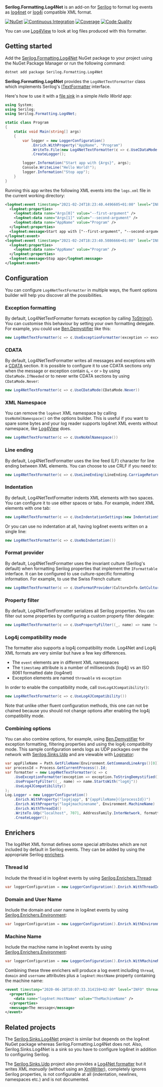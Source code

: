 **Serilog.Formatting.Log4Net** is an add-on for [Serilog](https://serilog.net/) to format log events as [log4net](https://logging.apache.org/log4net/) or [log4j](https://logging.apache.org/log4j/) compatible XML format.

[![NuGet](https://img.shields.io/nuget/v/Serilog.Formatting.Log4Net.svg?label=NuGet&logo=NuGet)](https://www.nuget.org/packages/Serilog.Formatting.Log4Net/) [![Continuous Integration](https://img.shields.io/github/actions/workflow/status/serilog-contrib/serilog-formatting-log4net/continuous-integration.yml?branch=main&label=Continuous%20Integration&logo=GitHub)](https://github.com/serilog-contrib/serilog-formatting-log4net/actions/workflows/continuous-integration.yml) [![Coverage](https://img.shields.io/codecov/c/github/serilog-contrib/serilog-formatting-log4net?label=Coverage&logo=Codecov&logoColor=f5f5f5)](https://codecov.io/gh/serilog-contrib/serilog-formatting-log4net) [![Code Quality](https://img.shields.io/codacy/grade/d53b6a7664504544bc6638da641bf979?label=Code%20Quality&logo=Codacy)](https://app.codacy.com/gh/serilog-contrib/serilog-formatting-log4net)

You can use [Log4View](https://www.log4view.com) to look at log files produced with this formatter.

## Getting started

Add the [Serilog.Formatting.Log4Net](https://www.nuget.org/packages/Serilog.Formatting.Log4Net/) NuGet package to your project using the NuGet Package Manager or run the following command:

```sh
dotnet add package Serilog.Formatting.Log4Net
```

**Serilog.Formatting.Log4Net** provides the `Log4NetTextFormatter` class which implements Serilog's [ITextFormatter](https://github.com/serilog/serilog/blob/v2.0.0/src/Serilog/Formatting/ITextFormatter.cs#L20-L31) interface.

Here's how to use it with a [file sink](https://www.nuget.org/packages/Serilog.Sinks.File/) in a simple *Hello World* app:

```c#
using System;
using Serilog;
using Serilog.Formatting.Log4Net;

static class Program
{
    static void Main(string[] args)
    {
        var logger = new LoggerConfiguration()
            .Enrich.WithProperty("AppName", "Program")
            .WriteTo.File(new Log4NetTextFormatter(c => c.UseCDataMode(CDataMode.Never)), "logs.xml")
            .CreateLogger();

        logger.Information("Start app with {Args}", args);
        Console.WriteLine("Hello World!");
        logger.Information("Stop app");
    }
}
```

Running this app writes the following XML events into the `logs.xml` file in the current working directory:

```xml
<log4net:event timestamp="2021-02-24T18:23:40.4496605+01:00" level="INFO" xmlns:log4net="http://logging.apache.org/log4net/schemas/log4net-events-1.2/">
  <log4net:properties>
    <log4net:data name="Args[0]" value="--first-argument" />
    <log4net:data name="Args[1]" value="--second-argument" />
    <log4net:data name="AppName" value="Program" />
  </log4net:properties>
  <log4net:message>Start app with ["--first-argument", "--second-argument"]</log4net:message>
</log4net:event>
<log4net:event timestamp="2021-02-24T18:23:40.5086666+01:00" level="INFO" xmlns:log4net="http://logging.apache.org/log4net/schemas/log4net-events-1.2/">
  <log4net:properties>
    <log4net:data name="AppName" value="Program" />
  </log4net:properties>
  <log4net:message>Stop app</log4net:message>
</log4net:event>
```

## Configuration

You can configure `Log4NetTextFormatter` in multiple ways, the fluent options builder will help you discover all the possibilities.

### Exception formatting

By default, Log4NetTextFormatter formats exception by calling [ToString()](https://docs.microsoft.com/en-us/dotnet/api/system.exception.tostring). You can customise this behaviour by setting your own formatting delegate. For example, you could use [Ben.Demystifier](https://github.com/benaadams/Ben.Demystifier/) like this:

```c#
new Log4NetTextFormatter(c => c.UseExceptionFormatter(exception => exception.ToStringDemystified()))
```

### CDATA

By default, Log4NetTextFormatter writes all messages and exceptions with a [CDATA](https://en.wikipedia.org/wiki/CDATA) section. It is possible to configure it to use CDATA sections only when the message or exception contain `&`, `<` or `>` by using `CDataMode.IfNeeded` or to never write CDATA sections by using `CDataMode.Never`:

```c#
new Log4NetTextFormatter(c => c.UseCDataMode(CDataMode.Never))
```

### XML Namespace

You can remove the `log4net` XML namespace by calling `UseNoXmlNamespace()` on the options builder. This is useful if you want to spare some bytes and your log reader supports log4net XML events without namespace, like [Log4View](https://www.log4view.com) does.

```c#
new Log4NetTextFormatter(c => c.UseNoXmlNamespace())
```

### Line ending

By default, Log4NetTextFormatter uses the line feed (LF) character for line ending between XML elements. You can choose to use CRLF if you need to:

```c#
new Log4NetTextFormatter(c => c.UseLineEnding(LineEnding.CarriageReturn | LineEnding.LineFeed))
```

### Indentation

By default, Log4NetTextFormatter indents XML elements with two spaces. You can configure it to use either spaces or tabs. For example, indent XML elements with one tab:

```c#
new Log4NetTextFormatter(c => c.UseIndentationSettings(new IndentationSettings(Indentation.Tab, 1)))
```

Or you can use no indentation at all, having log4net events written on a single line:

```c#
new Log4NetTextFormatter(c => c.UseNoIndentation())
```

### Format provider

By default, Log4NetTextFormatter uses the invariant culture (Serilog's default) when formatting Serilog properties that implement the `IFormattable` interface. It can be configured to use culture-specific formatting information. For example, to use the Swiss French culture:

```c#
new Log4NetTextFormatter(c => c.UseFormatProvider(CultureInfo.GetCultureInfo("fr-CH")))
```

### Property filter

By default, Log4NetTextFormatter serializes all Serilog properties. You can filter out some properties by configuring a custom property filter delegate:

```c#
new Log4NetTextFormatter(c => c.UsePropertyFilter((_, name) => name != "MySecretProperty"))
```

### Log4j compatibility mode

The formatter also supports a log4j compatibility mode. Log4Net and Log4j XML formats are very similar but have a few key differences.

*   The `event` elements are in different XML namespaces
*   The `timestamp` attribute is a number of milliseconds (log4j) vs an ISO 8061 formatted date (log4net)
*   Exception elements are named `throwable` vs `exception`

In order to enable the compatibility mode, call `UseLog4JCompatibility()`:

```c#
new Log4NetTextFormatter(c => c.UseLog4JCompatibility())
```

Note that unlike other fluent configuration methods, this one can not be chained because you should not change options after enabling the log4j compatibility mode.

### Combining options

You can also combine options, for example, using [Ben.Demystifier](https://www.nuget.org/packages/Ben.Demystifier/) for exception formatting, filtering properties and using the log4j compatibility mode. This sample configuration sends logs as UDP packages over the network with [Serilog.Sinks.Udp](https://www.nuget.org/packages/Serilog.Sinks.Udp/) and are viewable with [Loginator](https://github.com/dabeku/Loginator):

```c#
var appFileName = Path.GetFileName(Environment.GetCommandLineArgs()[0]);
var processId = Process.GetCurrentProcess().Id;
var formatter = new Log4NetTextFormatter(c => c
    .UseExceptionFormatter(exception => exception.ToStringDemystified())
    .UsePropertyFilter((_, name) => name.StartsWith("log4j"))
    .UseLog4JCompatibility()
);
Log.Logger = new LoggerConfiguration()
    .Enrich.WithProperty("log4japp", $"{appFileName}({processId})")
    .Enrich.WithProperty("log4jmachinename", Environment.MachineName)
    .Enrich.WithThreadId()
    .WriteTo.Udp("localhost", 7071, AddressFamily.InterNetwork, formatter)
    .CreateLogger();
```

## Enrichers

The log4Net XML format defines some special attributes which are not included by default in Serilog events. They can be added by using the appropriate Serilog [enrichers](https://github.com/serilog/serilog/wiki/Enrichment).

### Thread Id

Include the thread id in log4net events by using [Serilog.Enrichers.Thread](https://www.nuget.org/packages/Serilog.Enrichers.Thread/):

```c#
var loggerConfiguration = new LoggerConfiguration().Enrich.WithThreadId();
```

### Domain and User Name

Include the domain and user name in log4net events by using [Serilog.Enrichers.Environment](https://www.nuget.org/packages/Serilog.Enrichers.Environment/):

```c#
var loggerConfiguration = new LoggerConfiguration().Enrich.WithEnvironmentUserName();
```

### Machine Name

Include the machine name in log4net events by using [Serilog.Enrichers.Environment](https://www.nuget.org/packages/Serilog.Enrichers.Environment/):

```c#
var loggerConfiguration = new LoggerConfiguration().Enrich.WithMachineName();
```

Combining these three enrichers will produce a log event including `thread`, `domain` and `username` attributes plus a `log4net:HostName` property containing the machine name:

```xml
<event timestamp="2020-06-28T10:07:33.314159+02:00" level="INFO" thread="1" domain="TheDomainName" username="TheUserName">
  <properties>
    <data name="log4net:HostName" value="TheMachineName" />
  </properties>
  <message>The message</message>
</event>
```

## Related projects

The [Serilog.Sinks.Log4Net](https://github.com/serilog/serilog-sinks-log4net) project is similar but depends on the log4net NuGet package whereas Serilog.Formatting.Log4Net does not. Also, Serilog.Sinks.Log4Net is a sink so you have to configure log4net in addition to configuring Serilog.

The [Serilog.Sinks.Udp](https://github.com/FantasticFiasco/serilog-sinks-udp) project also provides a [Log4Net formatter](https://github.com/FantasticFiasco/serilog-sinks-udp/blob/v7.1.0/src/Serilog.Sinks.Udp/Sinks/Udp/TextFormatters/Log4netTextFormatter.cs) but it writes XML *manually* (without using an [XmlWriter](https://docs.microsoft.com/en-us/dotnet/api/System.Xml.XmlWriter)), completely ignores Serilog properties, is not configurable at all (indentation, newlines, namespaces etc.) and is not documented.
